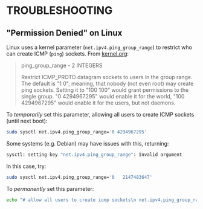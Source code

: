 # TROUBLESHOOTING

## "Permission Denied" on Linux

Linux uses a kernel parameter (`net.ipv4.ping_group_range`) to restrict who can create ICMP (`ping`) sockets. From [kernel.org](https://www.kernel.org/doc/Documentation/networking/ip-sysctl.txt):

> ping_group_range - 2 INTEGERS
>
> Restrict ICMP_PROTO datagram sockets to users in the group range.
> The default is "1 0", meaning, that nobody (not even root) may
> create ping sockets.  Setting it to "100 100" would grant permissions
> to the single group. "0 4294967295" would enable it for the world, "100
> 4294967295" would enable it for the users, but not daemons.

To *temporarily* set this parameter, allowing all users to create ICMP sockets (until next boot):

```sh
sudo sysctl net.ipv4.ping_group_range='0 4294967295'
```

Some systems (e.g. Debian) may have issues with this, returning:

```sh
sysctl: setting key "net.ipv4.ping_group_range": Invalid argument
```

In this case, try:

```sh
sudo sysctl net.ipv4.ping_group_range='0   2147483647'
```

To *permanently* set this parameter:

```sh
echo "# allow all users to create icmp sockets\n net.ipv4.ping_group_range=0 2147483647" | sudo tee -a /etc/sysctl.d/ping_group.conf
```
